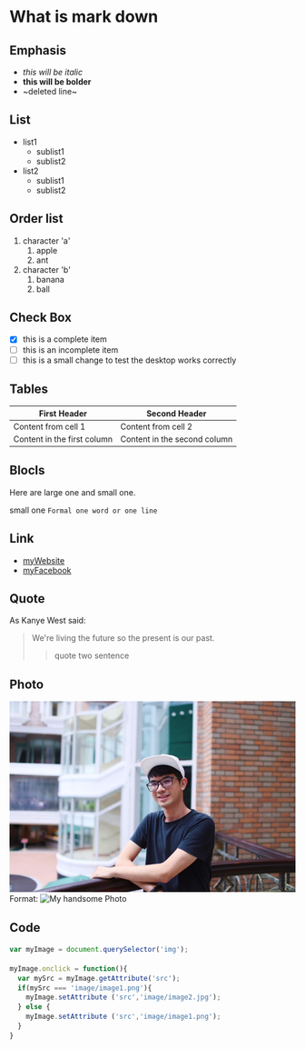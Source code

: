 
# What is mark down

  ## Emphasis
  * _this will be italic_
  * **this will be bolder**
  * ~deleted line~
  
  ## List
  * list1
    * sublist1
    * sublist2
  * list2
    * sublist1
    * sublist2
    
  ## Order list
  1. character 'a'
      1. apple
      1. ant
  1. character 'b'
      1. banana 
      1. ball


  ## Check Box
  - [X] this is a complete item
  - [ ] this is an incomplete item
  - [ ] this is a small change to test the desktop works correctly
  
  ## Tables
  First Header | Second Header
  ------------ | -------------
  Content from cell 1 | Content from cell 2
  Content in the first column | Content in the second column
  
  ## Blocls
  Here are large one and small one.
  
  small one
  `Formal one word or one line`
  
  ## Link
  * [myWebsite](https://www.lhlai.nctu.me/)
  * [myFacebook](https://www.facebook.com/lovegodmimi)
  
  ## Quote
  As Kanye West said:
  > We're living the future so
  > the present is our past.
  >> quote two sentence
  
  ## Photo
  ![My Photo](67737617_2167409650054850_2423996301101236224_n.jpg)
  Format: ![My handsome Photo](url)
  
  

  ## Code
  ``` js
 var myImage = document.querySelector('img');

myImage.onclick = function(){
    var mySrc = myImage.getAttribute('src');
    if(mySrc === 'image/image1.png'){
      myImage.setAttribute ('src','image/image2.jpg');
    } else {
      myImage.setAttribute ('src','image/image1.png');
    }
}
  ```
    
  
